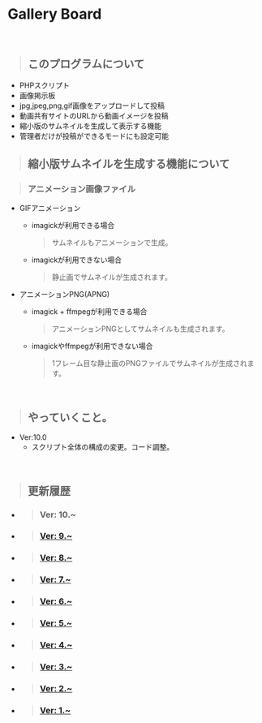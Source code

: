 # Gallery Board

<br/>

> ## このプログラムについて
 - PHPスクリプト
 - 画像掲示板
 - jpg,jpeg,png,gif画像をアップロードして投稿
 - 動画共有サイトのURLから動画イメージを投稿
 - 縮小版のサムネイルを生成して表示する機能
 - 管理者だけが投稿ができるモードにも設定可能
 

>## 縮小版サムネイルを生成する機能について

> ### アニメーション画像ファイル
- GIFアニメーション
  - imagickが利用できる場合
    > サムネイルもアニメーションで生成。
  - imagickが利用できない場合
    > 静止画でサムネイルが生成されます。

 - アニメーションPNG(APNG)
   - imagick + ffmpegが利用できる場合
     > アニメーションPNGとしてサムネイルも生成されます。
   - imagickやffmpegが利用できない場合
     > 1フレーム目な静止画のPNGファイルでサムネイルが生成されます。

<br/>

> ## やっていくこと。
* Ver:10.0
  - スクリプト全体の構成の変更。コード調整。

<br/>

> ## 更新履歴
 - > ### Ver: 10.~
 - > ### [Ver: 9.~](History/History_v9.md)
 - > ### [Ver: 8.~](History/History_v8.md)
 - > ### [Ver: 7.~](History/History_v7.md)
 - > ### [Ver: 6.~](History/History_v6.md)
 - > ### [Ver: 5.~](History/History_v5.md)
 - > ### [Ver: 4.~](History/History_v4.md)
 - > ### [Ver: 3.~](History/History_v3.md)
 - > ### [Ver: 2.~](History/History_v2.md)
 - > ### [Ver: 1.~](History/History_v1.md)